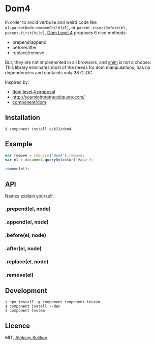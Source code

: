 # Dom4

  In order to avoid verbose and weird code like `el.parentNode.removeChild(el)`, or
  `parent.insertBefore(el, parent.firstChild)`,
  [Dom Level 4](https://dvcs.w3.org/hg/domcore/raw-file/tip/Overview.html#interface-element)
  proposes 6 nice methods:

  - prepend/append
  - before/after
  - replace/remove

But, they are not implemented in all browsers, and [shim](https://github.com/WebReflection/dom4) is not a choose.
This library eliminates most of the needs for dom manipulations, has no dependencies and containts only 38 CLOC.

  Inspired by:

  - [dom level 4 proposal](https://github.com/WebReflection/dom4)
  - http://youmightnotneedjquery.com/
  - [component/dom](https://github.com/component/dom)

## Installation

```
$ component install ask11/dom4
```

## Example

```js
var remove = require('dom4').remove;
var el = document.querySelector('#app');

remove(el);
```

## API

  Names explain yourself.

### .prepend(el, node)
### .append(el, node)
### .before(el, node)
### .after(el, node)
### .replace(el, node)
### .remove(el)

## Development

```
$ npm install -g component component-testem
$ component install --dev
$ component testem
```

## Licence

  MIT, [Aleksey Kulikov](http://ask11.mit-license.org/).
